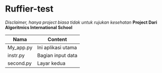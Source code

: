 # Ruffier-test
*Disclaimer, hanya project biasa tidak untuk rujukan kesehatan*
**Project Dari Algoritmics International School**

Nama       | Content
-----------|-------------------
My_app.py  | Ini aplikasi utama
instr.py   | Bagian input data
second.py  | Layar kedua
